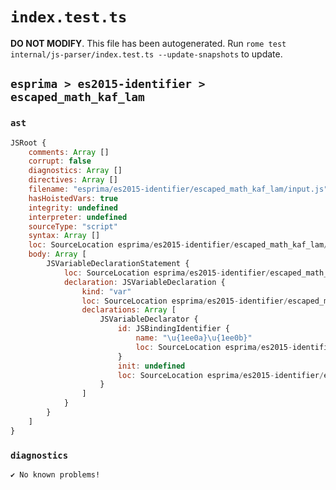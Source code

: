 # `index.test.ts`

**DO NOT MODIFY**. This file has been autogenerated. Run `rome test internal/js-parser/index.test.ts --update-snapshots` to update.

## `esprima > es2015-identifier > escaped_math_kaf_lam`

### `ast`

```javascript
JSRoot {
	comments: Array []
	corrupt: false
	diagnostics: Array []
	directives: Array []
	filename: "esprima/es2015-identifier/escaped_math_kaf_lam/input.js"
	hasHoistedVars: true
	integrity: undefined
	interpreter: undefined
	sourceType: "script"
	syntax: Array []
	loc: SourceLocation esprima/es2015-identifier/escaped_math_kaf_lam/input.js 1:0-2:0
	body: Array [
		JSVariableDeclarationStatement {
			loc: SourceLocation esprima/es2015-identifier/escaped_math_kaf_lam/input.js 1:0-1:22
			declaration: JSVariableDeclaration {
				kind: "var"
				loc: SourceLocation esprima/es2015-identifier/escaped_math_kaf_lam/input.js 1:0-1:22
				declarations: Array [
					JSVariableDeclarator {
						id: JSBindingIdentifier {
							name: "\u{1ee0a}\u{1ee0b}"
							loc: SourceLocation esprima/es2015-identifier/escaped_math_kaf_lam/input.js 1:4-1:22 (𞸊𞸋)
						}
						init: undefined
						loc: SourceLocation esprima/es2015-identifier/escaped_math_kaf_lam/input.js 1:4-1:22
					}
				]
			}
		}
	]
}
```

### `diagnostics`

```
✔ No known problems!

```
